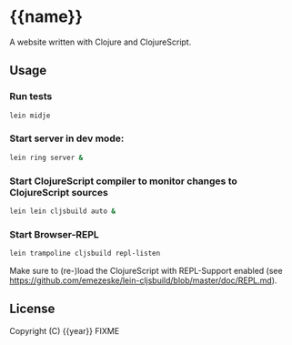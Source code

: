 # {{name}}

A website written with Clojure and ClojureScript.

## Usage

### Run tests
```bash
lein midje
```

### Start server in dev mode:
```bash
lein ring server &
```

### Start ClojureScript compiler to monitor changes to ClojureScript sources
```bash
lein lein cljsbuild auto &
```

### Start Browser-REPL
```bash
lein trampoline cljsbuild repl-listen
```
Make sure to (re-)load the ClojureScript with REPL-Support enabled (see https://github.com/emezeske/lein-cljsbuild/blob/master/doc/REPL.md).

## License

Copyright (C) {{year}} FIXME


